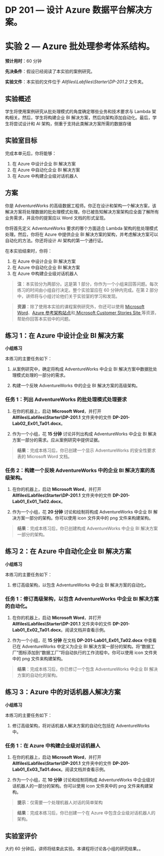 ﻿---
lab:
    title: 'Azure 批处理参考体系结构'
    module: '模块 2:Azure 批处理参考体系结构'
---

# DP 201 — 设计 Azure 数据平台解决方案。
# 实验 2 — Azure 批处理参考体系结构。

**预计用时**：60 分钟

**先决条件**：假设已经阅读了本实验的案例研究。

**实验文件**：本实验的文件位于 _Allfiles\Labfiles\Starter\DP-201.2_ 文件夹。

## 实验概述

学生将使用案例研究从批处理模式的角度确定哪些业务和技术要求与 Lambda 架构相关。然后，学生将构建企业 BI 解决方案，然后向架构添加自动化。最后，学生将尝试设计和 AI 架构，侧重于支持此类解决方案所需的数据存储 

## 实验室目标
  
完成本单元后，你将能够：

1. 在 Azure 中设计企业 BI 解决方案
2. 在 Azure 中自动化企业 BI 解决方案
3. 在 Azure 中构建企业级对话机器人

## 方案
  
你是 AdventureWorks 的高级数据工程师。你正在设计和架构一个解决方案，该解决方案将处理数据的批处理模式处理。你已被告知解决方案架构应全面了解所有业务需求，并且你的提案应以 Word 文档的形式呈现。

你将首先定义 AdventureWorks 要求的哪个方面适合 Lambda 架构的批处理模式处理。然后，你将在 Azure 中提供企业 BI 解决方案的架构，并考虑解决方案可以自动化的方法。你还将设计 AI 架构的第一个通行证。

在本实验结束时，你将：

1. 在 Azure 中设计企业 BI 解决方案
2. 在 Azure 中自动化企业 BI 解决方案
3. 在 Azure 中构建企业级对话机器人

>**注**：本实验分为两部分。这是第 1 部分，你作为一个小组来回答问题。每次练习的时间由小组自行决定。整个实验室应在 60 分钟内完成。在第 2 部分中，讲师将与小组讨论他们关于实验室的学习和发现。

>**资源**：除了使用本实验的课程案例研究外，你还可以使用 [Microsoft Word](https://docs.microsoft.com)、[Azure 参考架构站点](https://docs.microsoft.com/en-us/azure/architecture/reference-architectures/)和[ Microsoft Customer Stories Site ](https://customers.microsoft.com/)等资源，帮助你回答本实验中的问题。 

## 练习 1：在 Azure 中设计企业 BI 解决方案

**小组练习**
  
本练习的主要任务如下：

1. 从案例研究中，确定将构成 AdventureWorks 中企业 BI 解决方案中数据批处理模式处理的一部分的需求。

1. 构建一个反映 AdventureWorks 中的企业 BI 解决方案的高级架构。

### 任务 1：列出 AdventureWorks 的批处理模式处理要求

1. 在你的机器上，启动 **Microsoft Word**，并打开 **Allfiles\Labfiles\Starter\DP-201.1** 文件夹中的文件 **DP-201-Lab02_Ex01_Ta01.docx**。

1. 作为一个小组，花 **15 分钟** 讨论并列出构成 AdventureWorks 中企业 BI 解决方案一部分的需求。应从案例研究中提供证据。

> **结果**：完成本练习后，你已创建一个显示 AdventureWorks 的安全性要求表的 Microsoft Word 文档。

### 任务 2：构建一个反映 AdventureWorks 中的企业 BI 解决方案的高级架构。

1. 在你的机器上，启动 **Microsoft Word**，并打开 **Allfiles\Labfiles\Starter\DP-201.1** 文件夹中的文件 **DP-201-Lab01_Ex01_Ta02.docx**。

1. 作为一个小组，花 **20 分钟** 讨论和绘制将构成 AdventureWorks 中企业 BI 解决方案一部分的架构。你可以使用 icon 文件夹中的 png 文件来构建架构。

> **结果**：完成本练习后，你已创建构成 AdventureWorks 中企业 BI 解决方案一部分的架构。

## 练习 2：在 Azure 中自动化企业 BI 解决方案

**小组练习**
  
本练习的主要任务如下：

1. 修订高级架构，以包含 AdventureWorks 中企业 BI 解决方案的自动化。

### 任务 1：修订高级架构，以包含 AdventureWorks 中企业 BI 解决方案的自动化。

1. 在你的机器上，启动 **Microsoft Word**，并打开 **Allfiles\Labfiles\Starter\DP-201.1** 文件夹中的文件 **DP-201-Lab01_Ex02_Ta01.docx**。阅读文档并查看示例。

1. 作为一个小组，花 **15 分钟** 在文档 **DP-201-Lab01_Ex01_Ta02.docx** 中查看已在 AdventureWorks 中定义为企业 BI 解决方案一部分的架构。将“数据工厂”图标添加到“数据工厂”将自动执行的工作流程中。你可以使用 icon 文件夹中的 png 文件来构建架构。

> **结果**：完成本练习后，你已修订一个包含 AdventureWorks 中企业 BI 解决方案的自动化的架构。

## 练习 3：Azure 中的对话机器人解决方案

**小组练习**
  
本练习的主要任务如下：

1. 修订高级架构，将对话机器人解决方案的自动化包括在 AdventureWorks 中。

### 任务 1：在 Azure 中构建企业级对话机器人

1. 在你的机器上，启动 **Microsoft Word**，并打开 **Allfiles\Labfiles\Starter\DP-201.1** 文件夹中的文件 **DP-201-Lab01_Ex03_Ta01.docx**。阅读文档并查看示例。

1. 作为一个小组，花 **10 分钟** 讨论和绘制将构成 AdventureWorks 中企业级对话机器人的一部分的架构。你可以使用 icon 文件夹中的 png 文件来构建架构。

> **提示**：仅需要一个处理机器人对话的简单架构

> **结果**：完成本练习后，你已创建一个在 Azure 中包含企业级对话机器人的架构。

## 实验室评价

大约 60 分钟后，讲师将结束此实验。本课程将讨论各小组的研究结果。。